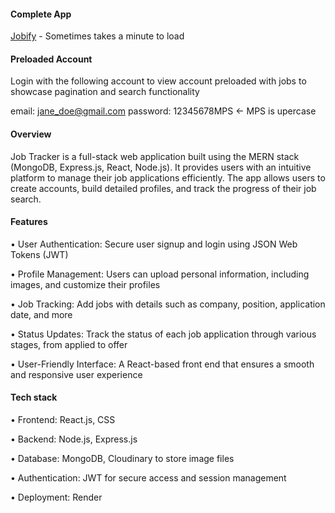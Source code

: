 #### Complete App

[Jobify](https://jobify-r66j.onrender.com) - Sometimes takes a minute to load

#### Preloaded Account

Login with the following account to view account preloaded with jobs to showcase pagination and search functionality

email: jane_doe@gmail.com
password: 12345678MPS <- MPS is upercase


#### Overview

Job Tracker is a full-stack web application built using the MERN stack (MongoDB, Express.js, React, Node.js). It provides users with an intuitive platform to manage their job applications efficiently. The app allows users to create accounts, build detailed profiles, and track the progress of their job search.

#### Features

• User Authentication: Secure user signup and login using JSON Web Tokens (JWT)

• Profile Management: Users can upload personal information, including images, and customize their profiles

• Job Tracking: Add jobs with details such as company, position, application date, and more

• Status Updates: Track the status of each job application through various stages, from applied to offer

• User-Friendly Interface: A React-based front end that ensures a smooth and responsive user experience

#### Tech stack

• Frontend: React.js, CSS

• Backend: Node.js, Express.js

• Database: MongoDB, Cloudinary to store image files

• Authentication: JWT for secure access and session management

• Deployment: Render
